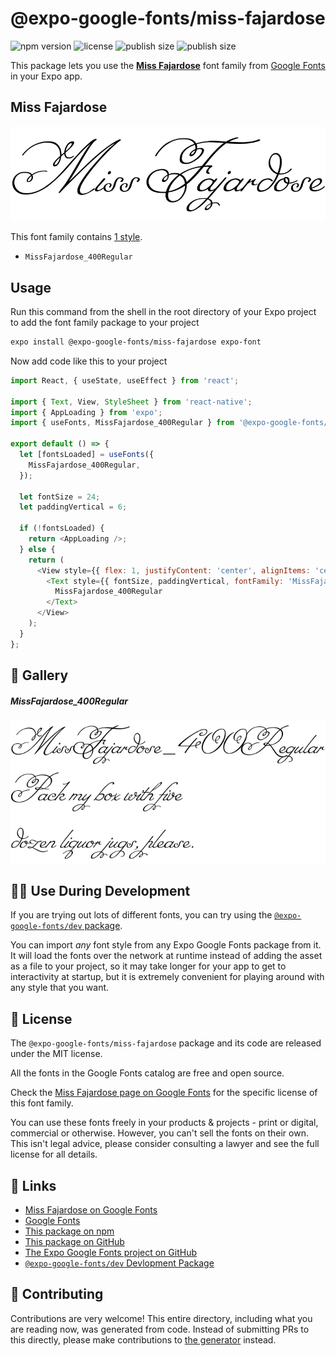 # @expo-google-fonts/miss-fajardose

![npm version](https://flat.badgen.net/npm/v/@expo-google-fonts/miss-fajardose)
![license](https://flat.badgen.net/github/license/expo/google-fonts)
![publish size](https://flat.badgen.net/packagephobia/install/@expo-google-fonts/miss-fajardose)
![publish size](https://flat.badgen.net/packagephobia/publish/@expo-google-fonts/miss-fajardose)

This package lets you use the [**Miss Fajardose**](https://fonts.google.com/specimen/Miss+Fajardose) font family from [Google Fonts](https://fonts.google.com/) in your Expo app.

## Miss Fajardose

![Miss Fajardose](./font-family.png)

This font family contains [1 style](#-gallery).

- `MissFajardose_400Regular`

## Usage

Run this command from the shell in the root directory of your Expo project to add the font family package to your project
```sh
expo install @expo-google-fonts/miss-fajardose expo-font
```

Now add code like this to your project
```js
import React, { useState, useEffect } from 'react';

import { Text, View, StyleSheet } from 'react-native';
import { AppLoading } from 'expo';
import { useFonts, MissFajardose_400Regular } from '@expo-google-fonts/miss-fajardose';

export default () => {
  let [fontsLoaded] = useFonts({
    MissFajardose_400Regular,
  });

  let fontSize = 24;
  let paddingVertical = 6;

  if (!fontsLoaded) {
    return <AppLoading />;
  } else {
    return (
      <View style={{ flex: 1, justifyContent: 'center', alignItems: 'center' }}>
        <Text style={{ fontSize, paddingVertical, fontFamily: 'MissFajardose_400Regular' }}>
          MissFajardose_400Regular
        </Text>
      </View>
    );
  }
};

```

## 🔡 Gallery

##### MissFajardose_400Regular
![MissFajardose_400Regular](./MissFajardose_400Regular.ttf.png)


## 👩‍💻 Use During Development

If you are trying out lots of different fonts, you can try using the [`@expo-google-fonts/dev` package](https://github.com/expo/google-fonts/tree/master/font-packages/dev#readme).

You can import *any* font style from any Expo Google Fonts package from it. It will load the fonts
over the network at runtime instead of adding the asset as a file to your project, so it may take longer
for your app to get to interactivity at startup, but it is extremely convenient
for playing around with any style that you want.

## 📖 License

The `@expo-google-fonts/miss-fajardose` package and its code are released under the MIT license.

All the fonts in the Google Fonts catalog are free and open source.

Check the [Miss Fajardose page on Google Fonts](https://fonts.google.com/specimen/Miss+Fajardose) for the specific license of this font family.

You can use these fonts freely in your products & projects - print or digital, commercial or otherwise. However, you can't sell the fonts on their own. This isn't legal advice, please consider consulting a lawyer and see the full license for all details.

## 🔗 Links

- [Miss Fajardose on Google Fonts](https://fonts.google.com/specimen/Miss+Fajardose)
- [Google Fonts](https://fonts.google.com/)
- [This package on npm](https://www.npmjs.com/package/@expo-google-fonts/miss-fajardose)
- [This package on GitHub](https://github.com/expo/google-fonts/tree/master/font-packages/miss-fajardose)
- [The Expo Google Fonts project on GitHub](https://github.com/expo/google-fonts)
- [`@expo-google-fonts/dev` Devlopment Package](https://github.com/expo/google-fonts/tree/master/font-packages/dev)

## 🤝 Contributing

Contributions are very welcome! This entire directory, including what you are reading now, was generated from code. Instead of submitting PRs to this directly, please make contributions to [the generator](https://github.com/expo/google-fonts/tree/master/packages/generator) instead.
